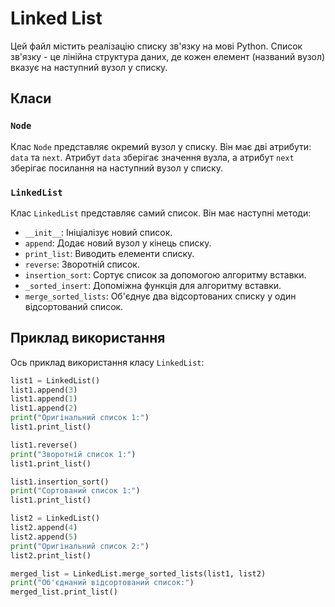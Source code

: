 # Linked List

Цей файл містить реалізацію списку зв'язку на мові Python. Список зв'язку - це лінійна структура даних, де кожен елемент (названий вузол) вказує на наступний вузол у списку.

## Класи

### `Node`

Клас `Node` представляє окремий вузол у списку. Він має дві атрибути: `data` та `next`. Атрибут `data` зберігає значення вузла, а атрибут `next` зберігає посилання на наступний вузол у списку.

### `LinkedList`

Клас `LinkedList` представляє самий список. Він має наступні методи:

- `__init__`: Ініціалізує новий список.
- `append`: Додає новий вузол у кінець списку.
- `print_list`: Виводить елементи списку.
- `reverse`: Зворотній список.
- `insertion_sort`: Сортує список за допомогою алгоритму вставки.
- `_sorted_insert`: Допоміжна функція для алгоритму вставки.
- `merge_sorted_lists`: Об'єднує два відсортованих списку у один відсортований список.

## Приклад використання

Ось приклад використання класу `LinkedList`:

```python
list1 = LinkedList()
list1.append(3)
list1.append(1)
list1.append(2)
print("Оригінальний список 1:")
list1.print_list()

list1.reverse()
print("Зворотній список 1:")
list1.print_list()

list1.insertion_sort()
print("Сортований список 1:")
list1.print_list()

list2 = LinkedList()
list2.append(4)
list2.append(5)
print("Оригінальний список 2:")
list2.print_list()

merged_list = LinkedList.merge_sorted_lists(list1, list2)
print("Об'єднаний відсортований список:")
merged_list.print_list()